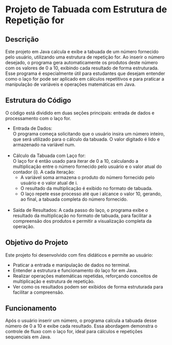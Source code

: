<h1>Projeto de Tabuada com Estrutura de Repetição for</h1>
<h2>Descrição</h2>
<p>Este projeto em Java calcula e exibe a tabuada de um número fornecido pelo usuário, utilizando uma estrutura de repetição for. Ao inserir o número desejado, o programa gera automaticamente os produtos deste número com os valores de 0 a 10, exibindo cada resultado de forma estruturada. Esse programa é especialmente útil para estudantes que desejam entender como o laço for pode ser aplicado em cálculos repetitivos e para praticar a manipulação de variáveis e operações matemáticas em Java.</p>

<h2>Estrutura do Código</h2>
<p>O código está dividido em duas seções principais: entrada de dados e processamento com o laço for.</p>

<ul>
  <li>Entrada de Dados:<br>
      O programa começa solicitando que o usuário insira um número inteiro, que será utilizado para o cálculo da tabuada. O valor digitado é lido e armazenado na variável num.</li>
<br>
  <li>Cálculo da Tabuada com Laço for:<br>
      O laço for é então usado para iterar de 0 a 10, calculando a multiplicação entre o número fornecido pelo usuário e o valor atual do contador (i). A cada iteração:
    <ul>
      <li>A variável soma armazena o produto do número fornecido pelo usuário e o valor atual de i.</li>
      <li>O resultado da multiplicação é exibido no formato de tabuada.</li>
      <li>O laço repete esse processo até que i alcance o valor 10, gerando, ao final, a tabuada completa do número fornecido.</li>
    </ul>
  </li>
<br>
  <li>Saída de Resultados: A cada passo do laço, o programa exibe o resultado da multiplicação no formato de tabuada, para facilitar a compreensão dos produtos e permitir a visualização completa da operação.</li>
</ul>

<h2>Objetivo do Projeto</h2>
<p>Este projeto foi desenvolvido com fins didáticos e permite ao usuário:</p>

<ul>
  <li>Praticar a entrada e manipulação de dados no terminal.</li>
  <li>Entender a estrutura e funcionamento do laço for em Java.</li>
  <li>Realizar operações matemáticas repetidas, reforçando conceitos de multiplicação e estrutura de repetição.</li>
  <li>Ver como os resultados podem ser exibidos de forma estruturada para facilitar a compreensão.</li>
</ul>  

<h2>Funcionamento</h2>
<p>Após o usuário inserir um número, o programa calcula a tabuada desse número de 0 a 10 e exibe cada resultado. Essa abordagem demonstra o controle de fluxo com o laço for, ideal para cálculos e repetições sequenciais em Java.</p>
